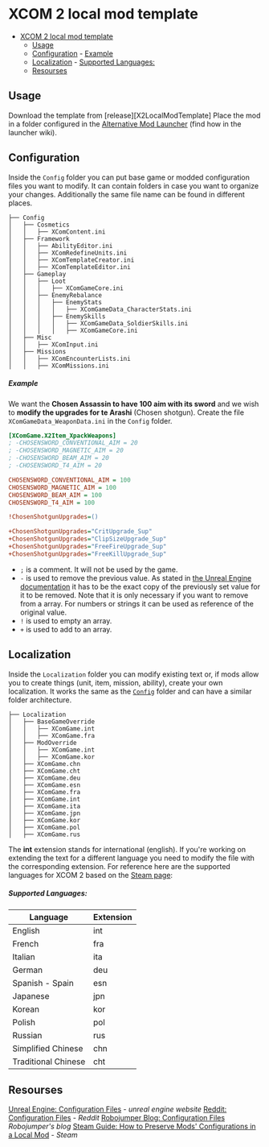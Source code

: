 # XCOM 2 local mod template

- [XCOM 2 local mod template](#xcom-2-local-mod-template)
  - [Usage](#usage)
  - [Configuration](#configuration)
        - [Example](#example)
  - [Localization](#localization)
        - [Supported Languages:](#supported-languages)
  - [Resourses](#resourses)

## Usage

Download the template from [release][X2LocalModTemplate]
Place the mod in a folder configured in the [Alternative Mod Launcher][AML] (find how in the launcher wiki).

## Configuration

Inside the `Config` folder you can put base game or modded configuration files you want to modify. It can contain folders in case you want to organize your changes. Additionally the same file name can be found in different places.

```
├── Config
│   ├── Cosmetics
│   │   ├── XComContent.ini
│   ├── Framework
│   │   ├── AbilityEditor.ini
│   │   ├── XComRedefineUnits.ini
│   │   ├── XComTemplateCreator.ini
│   │   ├── XComTemplateEditor.ini
│   ├── Gameplay
│   │   ├── Loot
│   │   │   ├── XComGameCore.ini
│   │   ├── EnemyRebalance
│   │   │   ├── EnemyStats
│   │   │   │   ├── XComGameData_CharacterStats.ini
│   │   │   ├── EnemySkills
│   │   │   │   ├── XComGameData_SoldierSkills.ini
│   │   │   │   ├── XComGameCore.ini
│   ├── Misc
│   │   ├── XComInput.ini
│   ├── Missions
│   │   ├── XComEncounterLists.ini
│   │   ├── XComMissions.ini
```

##### Example

We want the **Chosen Assassin to have 100 aim with its sword** and we wish to **modify the upgrades for te Arashi** (Chosen shotgun).
Create the file `XComGameData_WeaponData.ini` in the `Config` folder.

```ini
[XComGame.X2Item_XpackWeapons]
; -CHOSENSWORD_CONVENTIONAL_AIM = 20
; -CHOSENSWORD_MAGNETIC_AIM = 20
; -CHOSENSWORD_BEAM_AIM = 20
; -CHOSENSWORD_T4_AIM = 20

CHOSENSWORD_CONVENTIONAL_AIM = 100
CHOSENSWORD_MAGNETIC_AIM = 100
CHOSENSWORD_BEAM_AIM = 100
CHOSENSWORD_T4_AIM = 100

!ChosenShotgunUpgrades=()

+ChosenShotgunUpgrades="CritUpgrade_Sup"
+ChosenShotgunUpgrades="ClipSizeUpgrade_Sup"
+ChosenShotgunUpgrades="FreeFireUpgrade_Sup"
+ChosenShotgunUpgrades="FreeKillUpgrade_Sup"
```

- `;` is a comment. It will not be used by the game.
- `-` is used to remove the previous value. As stated in [the Unreal Engine documentation][UDKConfigDoc] it has to be the exact copy of the previously set value for it to be removed.
Note that it is only necessary if you want to remove from a array. For numbers or strings it can be used as reference of the original value.
- `!` is used to empty an array.
- `+` is used to add to an array.


## Localization

Inside the `Localization` folder you can modify existing text or, if mods allow you to create things (unit, item, mission, ability), create your own localization. It works the same as the [`Config`](#configuration) folder and can have a similar folder architecture.

```
├── Localization
│   ├── BaseGameOverride
│   │   ├── XComGame.int
│   │   ├── XComGame.fra
│   ├── ModOverride
│   │   ├── XComGame.int
│   │   ├── XComGame.kor
│   ├── XComGame.chn
│   ├── XComGame.cht
│   ├── XComGame.deu
│   ├── XComGame.esn
│   ├── XComGame.fra
│   ├── XComGame.int
│   ├── XComGame.ita
│   ├── XComGame.jpn
│   ├── XComGame.kor
│   ├── XComGame.pol
│   ├── XComGame.rus
```

The **int** extension stands for international (english). If you're working on extending the text for a different language you need to modify the file with the corresponding extension.
For reference here are the supported languages for XCOM 2 based on the [Steam page][XCOM2SteamPage]:

##### Supported Languages:

| Language              | Extension         |
|---------------------  |----------------   |
| English               | int               |
| French                | fra               |
| Italian               | ita               |
| German                | deu               |
| Spanish - Spain       | esn               |
| Japanese              | jpn               |
| Korean                | kor               |
| Polish                | pol               |
| Russian               | rus               |
| Simplified Chinese    | chn               |
| Traditional Chinese   | cht               |

## Resourses

[Unreal Engine: Configuration Files][UDKConfigDoc] - *unreal engine website*
[Reddit: Configuration Files](https://www.reddit.com/r/xcom2mods/wiki/wotc_modding/config_files/) - *Reddit*
[Robojumper Blog: Configuration Files](https://robojumper.github.io/too-real/load-order/) *Robojumper's blog*
[Steam Guide: How to Preserve Mods' Configurations in a Local Mod](https://steamcommunity.com/sharedfiles/filedetails/?id=2820842366) - *Steam*

[AML]: https://github.com/X2CommunityCore/xcom2-launcher
[X2LocalModTemplateRelease]: https://github.com/boundir/X2LocalModTemplate/release/latest
[UDKConfigDoc]: https://docs.unrealengine.com/udk/Three/ConfigurationFiles.html
[XCOM2SteamPage]: https://store.steampowered.com/app/268500/XCOM_2/
